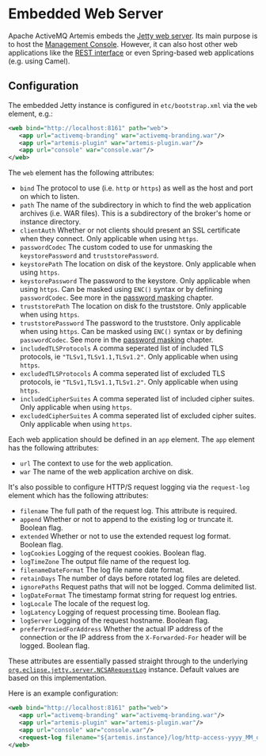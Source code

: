 # Embedded Web Server

Apache ActiveMQ Artemis embeds the [Jetty web
server](https://www.eclipse.org/jetty/). Its main purpose is to host the [Management
Console](management-console.md). However, it can also host other web
applications like the [REST interface](rest.md) or even Spring-based web
applications (e.g. using Camel).

## Configuration

The embedded Jetty instance is configured in `etc/bootstrap.xml` via the `web`
element, e.g.:

```xml
<web bind="http://localhost:8161" path="web">
   <app url="activemq-branding" war="activemq-branding.war"/>
   <app url="artemis-plugin" war="artemis-plugin.war"/>
   <app url="console" war="console.war"/>
</web>
```

The `web` element has the following attributes:

- `bind` The protocol to use (i.e. `http` or `https`) as well as the host and
  port on which to listen.
- `path` The name of the subdirectory in which to find the web application
  archives (i.e. WAR files). This is a subdirectory of the broker's home or
  instance directory.
- `clientAuth` Whether or not clients should present an SSL certificate when
  they connect. Only applicable when using `https`.
- `passwordCodec` The custom coded to use for unmasking the `keystorePassword`
  and `truststorePassword`.
- `keystorePath` The location on disk of the keystore. Only applicable when
  using `https`.
- `keystorePassword` The password to the keystore. Only applicable when using
  `https`. Can be masked using `ENC()` syntax or by defining `passwordCodec`.
  See more in the [password masking](masking-passwords.md) chapter.
- `truststorePath` The location on disk fo the truststore. Only applicable when
  using `https`.
- `truststorePassword` The password to the truststore. Only applicable when
  using `https`. Can be masked using `ENC()` syntax or by defining
  `passwordCodec`. See more in the [password masking](masking-passwords.md)
  chapter.
- `includedTLSProtocols` A comma seperated list of included TLS protocols,
  ie `"TLSv1,TLSv1.1,TLSv1.2"`. Only applicable when using `https`.
- `excludedTLSProtocols` A comma seperated list of excluded TLS protocols,
  ie `"TLSv1,TLSv1.1,TLSv1.2"`. Only applicable when using `https`.
- `includedCipherSuites` A comma seperated list of included cipher suites.
  Only applicable when using `https`.
- `excludedCipherSuites` A comma seperated list of excluded cipher suites.
  Only applicable when using `https`.

Each web application should be defined in an `app` element. The `app` element
has the following attributes:

- `url` The context to use for the web application.
- `war` The name of the web application archive on disk.

It's also possible to configure HTTP/S request logging via the `request-log`
element which has the following attributes:

- `filename` The full path of the request log. This attribute is required.
- `append` Whether or not to append to the existing log or truncate it. Boolean flag.
- `extended` Whether or not to use the extended request log format. Boolean flag.
- `logCookies` Logging of the request cookies. Boolean flag.
- `logTimeZone` The output file name of the request log.
- `filenameDateFormat` The log file name date format.
- `retainDays` The number of days before rotated log files are deleted.
- `ignorePaths` Request paths that will not be logged. Comma delimited list.
- `logDateFormat` The timestamp format string for request log entries.
- `logLocale` The locale of the request log.
- `logLatency` Logging of request processing time. Boolean flag.
- `logServer` Logging of the request hostname. Boolean flag.
- `preferProxiedForAddress` Whether the actual IP address of the connection or
  the IP address from the `X-Forwarded-For` header will be logged. Boolean flag.

These attributes are essentially passed straight through to the underlying
[`org.eclipse.jetty.server.NCSARequestLog`](https://www.eclipse.org/jetty/javadoc/current/org/eclipse/jetty/server/NCSARequestLog.html)
instance. Default values are based on this implementation.

Here is an example configuration:

```xml
<web bind="http://localhost:8161" path="web">
   <app url="activemq-branding" war="activemq-branding.war"/>
   <app url="artemis-plugin" war="artemis-plugin.war"/>
   <app url="console" war="console.war"/>
   <request-log filename="${artemis.instance}/log/http-access-yyyy_MM_dd.log" append="true" extended="true"/>
</web>
```
